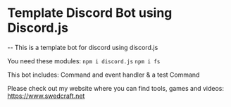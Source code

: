# Template Discord Bot using Discord.js
--
This is a template bot for discord using discord.js

You need these modules:
`npm i discord.js` 
`npm i fs`

This bot includes: Command and event handler & a test Command

Please check out my website where you can find tools, games and videos:
https://www.swedcraft.net
